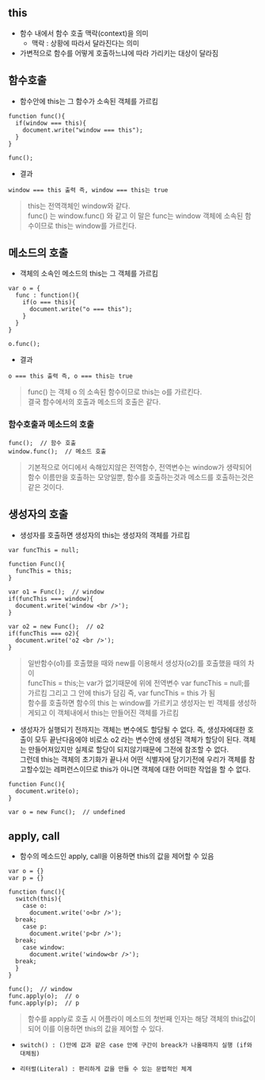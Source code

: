 ## this
- 함수 내에서 함수 호출 맥락(context)을 의미
  - 맥락 : 상황에 따라서 달라진다는 의미
- 가변적으로 함수를 어떻게 호출하느냐에 따라 가리키는 대상이 달라짐

## 함수호출
- 함수안에 this는 그 함수가 소속된 객체를 가르킴
```
function func(){
  if(window === this){
    document.write("window === this");
  }
}

func(); 
```
- 결과
```
window === this 출력 즉, window === this는 true
```
> this는 전역객체인 window와 같다.<br/>func() 는 window.func() 와 같고 이 말은 func는 window 객체에 소속된 함수이므로 this는 window를 가르킨다.


## 메소드의 호출
- 객체의 소속인 메소드의 this는 그 객체를 가르킴
```
var o = {
  func : function(){
    if(o === this){
      document.write("o === this");
    }
  }
}

o.func();
```
- 결과
```
o === this 출력 즉, o === this는 true
```
> func() 는 객체 o 의 소속된 함수이므로 this는 o를 가르킨다.<br/>결국 함수에서의 호출과 메소드의 호출은 같다.


### 함수호출과 메소드의 호출
```
func();  // 함수 호출
window.func();  // 메소드 호출
```
> 기본적으로 어디에서 속해있지않은 전역함수, 전역변수는 window가 생략되어 함수 이름만을 호출하는 모양일뿐, 함수를 호출하는것과 메소드를 호출하는것은 같은 것이다.


## 생성자의 호출
- 생성자를 호출하면 생성자의 this는 생성자의 객체를 가르킴
```
var funcThis = null; 
 
function Func(){
  funcThis = this;
}

var o1 = Func();  // window
if(funcThis === window){
  document.write('window <br />');
}
 
var o2 = new Func();  // o2
if(funcThis === o2){
  document.write('o2 <br />');
}
```
> 일반함수(o1)를 호출했을 때와 new를 이용해서 생성자(o2)를 호출했을 때의 차이<br/>
funcThis = this;는 var가 없기때문에 위에 전역변수 var funcThis = null;를 가르킴 그리고 그 안에 this가 담김 즉, var funcThis = this 가 됨<br/>함수를 호출하면 함수의 this 는 window를 가르키고 생성자는 빈 객체를 생성하게되고 이 객체내에서 this는 만들어진 객체를 가르킴

- 생성자가 실행되기 전까지는 객체는 변수에도 할당될 수 없다. 즉, 생성자에대한 호출이 모두 끝난다음에야 비로소 o2 라는 변수안에 생성된 객체가 할당이 된다. 객체는 만들어져있지만 실제로 할당이 되지않기때문에 그전에 참조할 수 없다.<br/>
그런데 this는 객체의 초기화가 끝나서 어떤 식별자에 담기기전에 우리가 객체를 참고할수있는 레퍼런스이므로 this가 아니면 객체에 대한 어떠한 작업을 할 수 없다.
```
function Func(){
  document.write(o);
}

var o = new Func();  // undefined
```


## apply, call
- 함수의 메소드인 apply, call을 이용하면 this의 값을 제어할 수 있음
```
var o = {}
var p = {}

function func(){
  switch(this){
    case o:
      document.write('o<br />');
  break;
    case p:
      document.write('p<br />');
  break;
    case window:
      document.write('window<br />');
  break;          
  }
}

func();  // window
func.apply(o);  // o
func.apply(p);  // p
```
> 함수를 apply로 호출 시 어플라이 메소드의 첫번째 인자는 해당 객체의 this값이 되어 이를 이용하면 this의 값을 제어할 수 있다.

- `switch() : ()안에 값과 같은 case 안에 구간이 breack가 나올때까지 실행 (if와 대체됨)`

- `리터럴(Literal) : 편리하게 값을 만들 수 있는 문법적인 체계`
